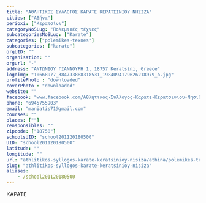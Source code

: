 ```yaml
---
title: "ΑΘΛΗΤΙΚΟΣ ΣΥΛΛΟΓΟΣ ΚΑΡΑΤΕ ΚΕΡΑΤΣΙΝΙΟΥ ΝΗΣΙΖΑ"
cities: ["Αθήνα"]
perioxi: ["Κερατσίνι"]
categoryNoSLug: "Πολεμικές τέχνες"
subcategoriesNoSLug: ["Karate"]
categories: ["polemikes-texnes"]
subcategories: ["karate"]
orgUID: ""
organisation: ""
orgurl: "-"
address: "ΑΝΤΩΝΙΟΥ ΓΙΑΝΝΟΥΡΗ 1, 18757 Keratsíni, Greece"
logoimg: "10668977_384733888318531_1984094179626218979_o.jpg"
profilePhoto : "downloaded"
coverPhoto : "downloaded"
website: ""
facebook: "www.facebook.com/Αθλητικος-Συλλογος-Καρατε-Κερατσινιου-Νησιζα-288968941228360/"
phone: "6945755903"
email: "maniatis71@gmail.com"
courses: ""
places: [""]
rensponsibles: ""
zipcode: ["18758"]
schoolsUID: "school201120180500"
UID: "school201120180500"
latitude: ""
longitude: ""
url: "athlitikos-syllogos-karate-keratsinioy-nisiza/athina/polemikes-texnes/karate"
slug: "athlitikos-syllogos-karate-keratsinioy-nisiza"
aliases:
    - /school201120180500
---
```



ΚΑΡΑΤΕ

